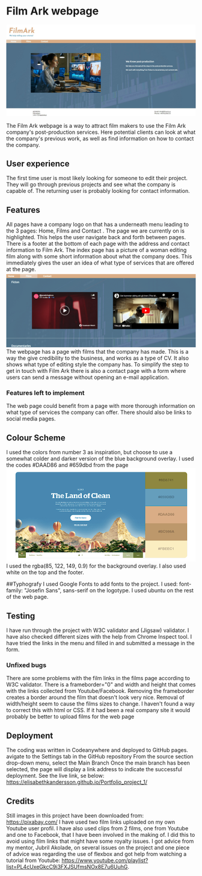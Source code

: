 # Film Ark webpage

<img src="assets/images/FilmArk.jpg">

The Film Ark webpage is a way to attract film makers to use the Film Ark company's post-production services. Here potential clients can look at what the company's previous work, as well as find information on how to contact the company. 

## User experience
The first time user is most likely looking for someone to edit their project. They will go through previous projects and see what the company is capable of. The returning user is probably looking for contact information.

## Features
All pages have a company logo on that has a underneath menu leading to the 3 pages: Home, Films and Contact . The page we are currently on is highlighted. This helps the user navigate back and forth between pages.
There is a footer at the bottom of each page with the address and contact information to Film Ark.
The index page has a picture of a woman editing film along with some short information about what the company does. This immediately gives the user an idea of what type of services that are offered at the page.
<img src="assets/images/films.png">
The webpage has a page with films that the company has made. This is a way the give credibility to the business, and works as a type of CV. It also shows what type of editing style the company has.
To simplify the step to get in touch with Film Ark there is also a contact page with a form where users can send a message without opening an e-mail application.

### Features left to implement</h4>
The web page could benefit from a page with more thorough information on what type of services the company can offer. There should also be links to social media pages.


## Colour Scheme
I used the colors from number 3 as inspiration, but choose to use a somewhat colder and darker version of the blue background overlay. I used the codes #DAAD86 and #659dbd from the page
<img src="assets/images/color.png">
I used the rgba(85, 122, 149, 0.9) for the background overlay. I also used white on the top and the footer.

##Typhografy
I used Google Fonts to add fonts to the project. I used: font-family: "Josefin Sans", sans-serif on the logotype. I used ubuntu on the rest of the web page.

## Testing
I have run through the project with W3C validator and (Jigsaw) validator. I have also checked different sizes with the help from Chrome Inspect tool. I have tried the links in the menu and filled in and submitted a message in the form.</p>

### Unfixed bugs
There are some problems with the film links in the films page according to W3C validator. There is a frameborder="0" and width and height that comes with the links collected from Youtube/Facebook. Removing the frameborder creates a border around the film that doesn't look very nice. Removal of width/height seem to cause the films sizes to change. I haven't found a way to correct this with html or CSS. If it had been a real company site it would probably be better to upload films for the web page

## Deployment
The coding was written in Codeanywhere and deployed to GitHub pages.
avigate to the Settings tab in the GitHub repository
From the source section drop-down menu, select the Main Branch
Once the main branch has been selected, the page will display a link address to indicate the successful deployment.
See the live link, se below:
https://elisabethkandersson.github.io/Portfolio_project_1/

## Credits 
Still images in this project have been downloaded from: https://pixabay.com/
I have used two film links uploaded on my own Youtube user profil. I have also used clips from 2 films, one from Youtube and one to Facebook, that I have been involved in the making of. I did this to avoid using film links that might have some royalty issues.
I got advice from my mentor, Jubril Akolade, on several issues on the project and one piece of advice was regarding the use of flexbox and got help from watching a tutorial from Youtube: https://www.youtube.com/playlist?list=PL4cUxeGkcC9i3FXJSUfmsNOx8E7u6UuhG.


